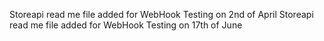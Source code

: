 Storeapi read me file added for WebHook Testing on 2nd of April
Storeapi read me file added for WebHook Testing on 17th of June

